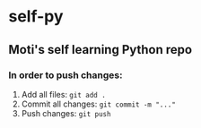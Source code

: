 # self-py
## Moti's self learning Python repo
### In order to push changes:
1. Add all files: `git add .`
2. Commit all changes: `git commit -m "..."`
3. Push changes: `git push`